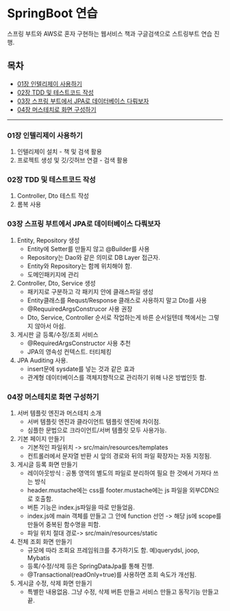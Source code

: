 # SpringBoot 연습
스프링 부트와 AWS로 혼자 구현하는 웹서비스 책과 구글검색으로 스트링부트 연습 진행.

## 목차
- [01장 인텔리제이 사용하기](#01장-인텔리제이-사용하기)
- [02장 TDD 및 테스트코드 작성](#02장-TDD-및-테스트코드-작성)
- [03장 스프링 부트에서 JPA로 데이터베이스 다뤄보자](#03장-스프링-부트에서-JPA로-데이터베이스-다뤄보자)
- [04장 머스테치로 화면 구성하기](#04장-머스테치로-화면-구성하기)

---

### 01장 인텔리제이 사용하기
1. 인텔리제이 설치 - 책 및 검색 활용
2. 프로젝트 생성 및 깃/깃허브 연결 - 검색 활용
  
### 02장 TDD 및 테스트코드 작성
1. Controller, Dto 테스트 작성
2. 롬복 사용

### 03장 스프링 부트에서 JPA로 데이터베이스 다뤄보자
1. Entity, Repository 생성
    - Entity에 Setter를 만들지 않고 @Builder를 사용
    - Repository는 Dao와 같은 의미로 DB Layer 접근자.
    - Entity와 Repository는 함께 위치해야 함.
    - 도메인패키지에 관리
2. Controller, Dto, Service 생성
    - 패키지로 구분하고 각 패키지 안에 클래스파일 생성
    - Entity클래스를 Requst/Response 클래스로 사용하지 말고 Dto를 사용
    - @RequuiredArgsConstrucor 사용 권장
    - Dto, Service, Controller 순서로 작업하는게 바른 순서일텐데 책에서는 그렇지 않아서 아쉽.
3. 게시판 글 등록/수정/조회 서비스
    - @RequiredArgsConstructor 사용 추천
    - JPA의 영속성 컨텍스트. 터티체킹
4. JPA Auditing 사용.
    - insert문에 sysdate를 넣는 것과 같은 효과
    - 관계형 데이터베이스를 객체지향적으로 관리하기 위해 나온 방법인듯 함.

### 04장 머스테치로 화면 구성하기
1. 서버 템플릿 엔진과 머스테치 소개
    - 서버 템플릿 엔진과 클라이언트 템플릿 엔진에 차이점.
    - 심플한 문법으로 크라이언트/서버 템플릿 모두 사용가능.
2. 기본 페이지 만들기
    - 기본적인 파일위치 -> src/main/resources/templates
    - 컨트롤러에서 문자열 반환 시 앞의 경로와 뒤의 파일 확장자는 자동 지정됨.
3. 게시글 등록 화면 만들기
    - 레이아웃방식 : 공통 영역의 별도의 파일로 분리하여 필요 한 것에서 가져다 쓰는 방식
    - header.mustache에는 css를 footer.mustache에는 js 파일을 외부CDN으로 호출함.
    - 버튼 기능은 index.js파일을 따로 만들었음.
    - index.js에 main 객체를 만들고 그 안에 function 선언 -> 해당 js에 scope를 만들어 중복된 함수명을 피함.
    - 파일 위치 절대 경로-> src/main/resources/static
4. 전체 조회 화면 만들기
    - 규모에 따라 조회요 프레임워크를 추가하기도 함. 예)querydsl, joop, Mybatis
    - 등록/수정/삭제 등은 SpringDataJpa를 통해 진행.
    - @Transactional(readOnly=true)를 사용하면 조회 속도가 개선됨.
5. 게시글 수정, 삭제 화면 만들기
    - 특별한 내용없음. 그냥 수정, 삭제 버튼 만들고 서비스 만들고 동작기능 만들고 끝.
